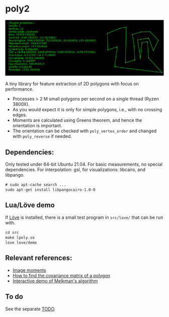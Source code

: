 # poly2

![Screenshot from 2021-10-06](2021-10-06.png)

A tiny library for feature extraction of 2D polygons with focus on performance.

 - Processes > 2 M small polygons per second on a single thread (Ryzen 3800X).
 - As you would expect it is only for simple polygons,
   i.e., with no crossing edges.
 - Moments are calculated using Greens theorem, and hence the orientation
   is important.
 - The orientation can be checked with `poly_vertex_order` and changed
   with `poly_reverse` if needed.

## Dependencies:
Only tested under 64-bit Ubuntu 21.04.
For basic measurements, no special dependencies. For interpolation:
gsl, for visualizations: libcairo, and libpango.

``` shell
# sudo apt-cache search ...
sudo apt-get install libpangocairo-1.0-0
```

## Lua/Löve demo
If [Löve](https://love2d.org/) is installed, there is a small test program in `src/love/` that can be run with.
``` shell
cd src
make lpoly.so
love love/demo
```

## Relevant references:
 * [Image moments](https://en.wikipedia.org/wiki/Image_moment)
 * [How to find the covariance matrix of a polygon](https://stats.stackexchange.com/questions/415974/how-to-find-the-covariance-matrix-of-a-polygon)
 * [Interactive demo of Melkman's algorithm](https://github.com/mgold/Melkmans-Algorithm-Visualized)

## To do
See the separate [TODO](TODO.md).
